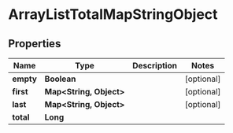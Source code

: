 

# ArrayListTotalMapStringObject


## Properties

| Name | Type | Description | Notes |
|------------ | ------------- | ------------- | -------------|
|**empty** | **Boolean** |  |  [optional] |
|**first** | **Map&lt;String, Object&gt;** |  |  [optional] |
|**last** | **Map&lt;String, Object&gt;** |  |  [optional] |
|**total** | **Long** |  |  |



